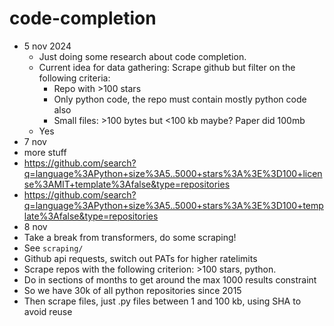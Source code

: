 # code-completion

- 5 nov 2024
  - Just doing some research about code completion.
  - Current idea for data gathering: Scrape github but filter on the following criteria:
    - Repo with >100 stars
    - Only python code, the repo must contain mostly python code also
    - Small files: >100 bytes but <100 kb maybe? Paper did 100mb
  - Yes
- 7 nov
- more stuff
- https://github.com/search?q=language%3APython+size%3A5..5000+stars%3A%3E%3D100+license%3AMIT+template%3Afalse&type=repositories
- https://github.com/search?q=language%3APython+size%3A5..5000+stars%3A%3E%3D100+template%3Afalse&type=repositories
- 8 nov
- Take a break from transformers, do some scraping!
- See `scraping/`
- Github api requests, switch out PATs for higher ratelimits
- Scrape repos with the following criterion: >100 stars, python.
- Do in sections of months to get around the max 1000 results constraint
- So we have 30k of all python repositories since 2015
- Then scrape files, just .py files between 1 and 100 kb, using SHA to avoid reuse
